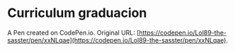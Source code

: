 # Curriculum graduacion

A Pen created on CodePen.io. Original URL: [https://codepen.io/Lol89-the-sasster/pen/xxNLqae](https://codepen.io/Lol89-the-sasster/pen/xxNLqae).

